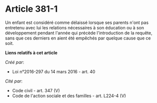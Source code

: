 # Article 381-1

Un enfant est considéré comme délaissé lorsque ses parents n'ont pas entretenu avec lui les relations nécessaires à son
éducation ou à son développement pendant l'année qui précède l'introduction de la requête, sans que ces derniers en aient été
empêchés par quelque cause que ce soit.

**Liens relatifs à cet article**

_Créé par_:

  - Loi n°2016-297 du 14 mars 2016 - art. 40

_Cité par_:

  - Code civil - art. 347 (V)
  - Code de l'action sociale et des familles - art. L224-4 (V)
